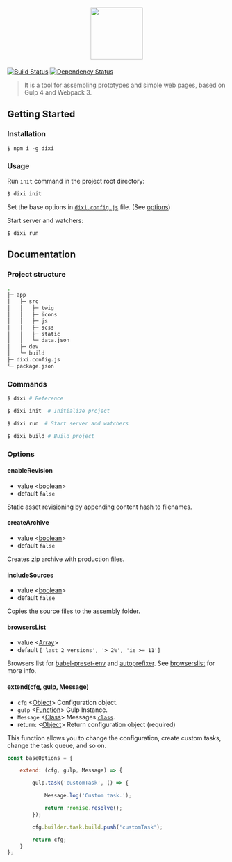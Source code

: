 <h1 align="center">
    <img width="120" height="120" src="https://cdn.rawgit.com/grig0ry/dixi/75285ac9/media/dixi.svg">
</h1>

[![Build Status](https://img.shields.io/travis/grig0ry/dixi/master.svg?style=flat-square)](https://travis-ci.org/grig0ry/dixi)
[![Dependency Status](https://img.shields.io/david/grig0ry/dixi.svg?style=flat-square)](https://david-dm.org/grig0ry/dixi)

> It is a tool for assembling prototypes and simple web pages, based on Gulp 4 and Webpack 3.

## Getting Started

### Installation

```
$ npm i -g dixi
```

### Usage

Run `init` command in the project root directory:

``` bash
$ dixi init
```

Set the base options in [`dixi.config.js`](https://github.com/grig0ry/dixi/blob/master/data/dixi.config.js) file. (See [options](#options))

Start server and watchers:

```
$ dixi run
```

## Documentation

### Project structure

``` bash
.
├─ app                   
│   ├─ src
│   │   ├─ twig
│   │   ├─ icons
│   │   ├─ js
│   │   ├─ scss
│   │   ├─ static
│   │   └─ data.json
│   ├─ dev          
│   └─ build
├─ dixi.config.js
└─ package.json
```

### Commands

``` bash
$ dixi # Reference

$ dixi init  # Initialize project

$ dixi run  # Start server and watchers

$ dixi build # Build project
```

### Options

#### enableRevision

- value <[boolean]>
- default `false`

Static asset revisioning by appending content hash to filenames.

#### createArchive

- value <[boolean]>
- default `false`

Creates zip archive with production files.

#### includeSources

- value <[boolean]>
- default `false`

Copies the source files to the assembly folder.

#### browsersList

- value <[Array]>
- default `['last 2 versions', '> 2%', 'ie >= 11']`

Browsers list for [babel-preset-env](https://github.com/babel/babel/tree/master/packages/babel-preset-env) and [autoprefixer](https://github.com/postcss/autoprefixer). See [browserslist](https://github.com/ai/browserslist) for more info.

#### extend(cfg, gulp, Message)

- `cfg` <[Object]> Configuration object.
- `gulp` <[Function]> Gulp Instance.
- `Message` <[Class]> Messages [`class`](https://github.com/grig0ry/dixi/blob/master/lib/util.js).
- return: <[Object]> Return configuration object (required)

This function allows you to change the configuration, create custom tasks, change the task queue, and so on.

``` js
const baseOptions = {

    extend: (cfg, gulp, Message) => {

    	gulp.task('customTask', () => {

    		Message.log('Custom task.');

    		return Promise.resolve();
    	});

    	cfg.builder.task.build.push('customTask');

    	return cfg;
    }
};
```

[Class]: https://developer.mozilla.org/en-US/docs/Web/JavaScript/Reference/Statements/class "Class"
[Function]: https://developer.mozilla.org/en-US/docs/Web/JavaScript/Reference/Global_Objects/Function "Function"
[Object]: https://developer.mozilla.org/en-US/docs/Web/JavaScript/Reference/Global_Objects/Object  "Object"
[Array]: https://developer.mozilla.org/en-US/docs/Web/JavaScript/Reference/Global_Objects/Array  "Array"
[boolean]: https://developer.mozilla.org/en-US/docs/Web/JavaScript/Data_structures#Boolean_type  "Boolean"
